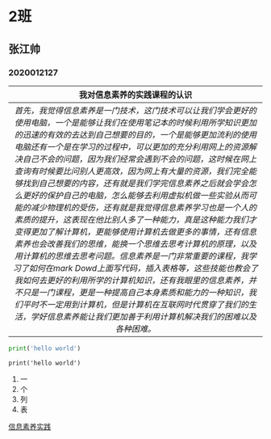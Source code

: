 # 2班

## 张江帅

### 2020012127

|               **我对信息素养的实践课程的认识**               |
| :----------------------------------------------------------: |
| *首先，我觉得信息素养是一门技术，这门技术可以让我们学会更好的使用电脑，一个是能够让我们在使用笔记本的时候利用所学知识更加的迅速的有效的去达到自己想要的目的，一个是能够更加流利的使用电脑还有一个是在学习的过程中，可以更加的充分利用网上的资源解决自己不会的问题，因为我们经常会遇到不会的问题，这时候在网上查询有时候要比问别人更高效，因为网上有大量的资源，我们完全能够找到自己想要的内容，还有就是我们学完信息素养之后就会学会怎么更好的保护自己的电脑，怎么能够去利用虚拟机做一些实验从而可能的减少物理机的受伤，还有就是我觉得信息素养学习也是一个人的素质的提升，这表现在他比别人多了一种能力，真是这种能力我们才变得更加了解计算机，更能够使用计算机去做更多的事情，还有信息素养也会改善我们的思维，能换一个思维去思考计算机的原理，以及用计算机的思维去思考问题。信息素养是一门非常重要的课程，我学习了如何在mark Dowd上面写代码，插入表格等，这些技能也教会了我如何去更好的利用所学的计算机知识，还有我眼里的信息素养，并不只是一门课程，更是一种提高自己本身素质和能力的一种知识，我们平时不一定用到计算机，但是计算机在互联网时代贯穿了我们的生活，学好信息素养能让我们更加善于利用计算机解决我们的困难以及各种困难。* |

```python
print('hello world')
```

`print('hello world')`

1. 一
2. 个
3. 列
4. 表

[信息素养实践](http://www.edu2act.cn/team/xin-xi-su-yang-shi-jian/tasks/2374/"信息素养实践")

